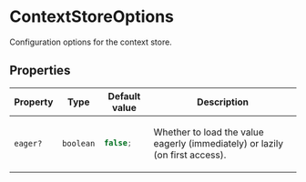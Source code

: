 # ContextStoreOptions

Configuration options for the context store.

## Properties

<table>
<thead>
<tr>
<th>Property</th>
<th>Type</th>
<th>Default value</th>
<th>Description</th>
</tr>
</thead>
<tbody>
<tr>
<td>

<a id="eager"></a> `eager?`

</td>
<td>

`boolean`

</td>
<td>

```ts
false;
```

</td>
<td>

Whether to load the value eagerly (immediately) or lazily (on first access).

</td>
</tr>
</tbody>
</table>
